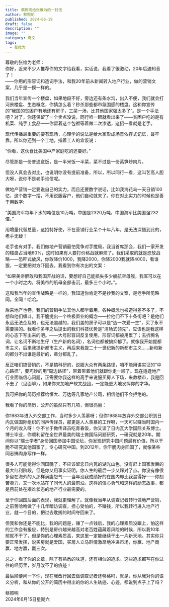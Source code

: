 ```yaml
---
title: 蔡照明给张维为的一封信
author: 蔡照明
published: 2024-06-19
draft: false
description: ""
image: ""
category: 奇文
tags:
  - 张维为
---
```


尊敬的张维为老师：  
你好，近来不少人推荐你的文字给我看，实话说，我看了很激动，20年后遇知音了！  
——你用的形容词和造词手法，和我20年前从新闻转入地产行业，做的营销文案，几乎是一摸一样的。

我们当年宣传一个楼盘，如果地段不好，旁边还有条水沟，出入不便，我们就会打河景楼盘、生态概念，你猜怎么着？秒杀那些都市氛围感的楼盘。这和你宣传的“我国的贫困户有地还有房子，三菜一汤，比其他国家强太多了”。是一个手法吧？对了，你还保留了一个卖点没说，同行咱一眼就看出来了——贫困户吃的是有机菜、纯手工食品——你留着这个包袱等着做二次渗透，这招一看就是老手。

现代传播最重要的要有现场，心理学的说法是给大家形成场景依存式记忆，最牢靠。所以你还到一个工地，指着工人的盒饭说：

“你看，这伙食比美国中产家庭吃的还要好。”

尽管那是一份普通盒饭，是一半米饭一半菜，菜不过是一份莴笋炒肉片。

但没人真会去对比，也说明你没有提前准备，所以，所以同行一看，这叫艺高人胆大呀，说你不是老手谁信呢。

做地产营销一定要说自己的实力，而且还要数字说话，比如我海花岛一天日销100亿，这个数字一摆，不用说服客户，他们自动就来了。你在对比实力的时候也是善于用数字:

“美国海军每年下水的吨位是10万吨，中国是2320万吨，中国海军比美国强232倍。”

用增量代替总量，这招特好使，不在营销行业呆个十年八年，是无法深悟到此的，老手无疑！

老手也有对手。我们做地产营销最怕竞争对手搅局，我当首席那会，我们一家开发的楼盘占当地60%，这时如果有人要打价格战就麻烦了。我们采取的就是恐放战略——恐吓式放风，你敢降价1000，我降2000，你降2000我就降4000，看谁狠，一定要把对方吓回去。我看到你有次出的文案：

“如果美帝胆敢和我国开战的话，要想好自己能损失多少艘航空母舰，我军可以在一个小时之内，将美帝的航母全部击沉，最多三个小时。”。

这和我当年的宣传战略是一样的，我知道你肯定不是抄我的文案，是老手所见略同，全同！哈哈。

后来地产也卷，我们的营销手法其他人都学着用，各种概念也被造得差不多了，不想和他们缠斗，我干脆提出一个终极置业的概念——拉他们不下十条街吧？是他们永远无法企及的，也无法逾越的，我们盖的房子可以是“选一次爱一生”，买了永不需要换的。我看你多年之后提出的我们科技优势是"清场式领先"，应该也是我这样的心态下写出来的吧。——大号形容词反复使用，形容词都被用累了；去折腾名词，让名词不断地生仔（生产新的名词），名词也都被搞抑郁了。就像我开始提都市主义，后来我提新都市主义，再后来我提二十一世纪新的新都市主义……新和新的都分不出谁是最新的，辈分都乱了。

反正咱们搞营销的，不是搞科研的，说服大众有两条路径，咱不能用讲实证的“中心路径”，要巧妙的用“周边路径”，带着带着他们就跟你走一顺了。现在适逢地产行业面临信心问题，正需要你我这样的高手来说服买房人下场，来救楼市，我是回不去了（见面聊），如果你来加地产软文战团，一定能更大地发挥你的才华。

我可把你的简历推荐给恒大、万达等几家地产公司，相信他们不会拒绝的。

我看了你的简历，公开的虽然只有几项，但很亮丽：

你1983年进入外交部工作，当时多少人羡慕呀；但你1988年放弃外交部公职到日内瓦做国际组织的同声传译员，那更是人人羡慕的工作呀，一天可以赚当时国内一个月的收入呀！你不甘于做传译员吃青春饭，你又读了日内瓦大学国际关系博士。博士毕业，你顺利留在全世界最美的瑞士做国际问题研究，一研究就是20年。期间你以“瑞士学者”身份回国参加中国论坛，你发现研究中国问题最有价值，所以干脆不研究其他国家了，专心研究中国。到2012年，你干脆肉身回国了，就像某些同志搞肉身写作一样。

很多人可能觉得你回国晚了，不应该留恋日内瓦的湖光山色，没有赶上国家发展的最大红利阶段，但是你又用事实证明，你人生的最后一步又踩对了点。你没有像很多留在海外的人那样满腹怨气——当年没我成绩好的在国内却比我混得好——你刻苦卖力，又一次地站在了同代人的最前沿。这样的信心勇气和这样的励志故事，都是目前处在艰难状态的地产行业最需要的。

至于你回国后面的表现，我就更理解了。就像我当年从调查记者转行做地产营销，之前苦哈哈做了十几年暗访调查，担心受怕的，不赚钱，所以我转行进入地产行业，就一个目的，把过去耽搁的时间夺回来了。

但我和你还是不能比，我的问题是，赚了一点钱后，我的心理素质没跟上，怕这样的工作会有报应，特别是房价越来越高对老百姓蕴藏着风险的时候，所以我10年前就不干了，但是你的心理素质高，来这里一定能继续干出一片新天地。其实你只要正常发挥，说买房就是爱国，买房人立马群情激昂地冲进市场，你赢、地产商赢、地方赢，赢三次。

总之，看了你的文章，除了有熟悉的味道，还有相似的追求。这些追求都写在你过往的经历里，岁月改不了的痕迹！

最后顺便问一下你，现在我改行回去做调查记者还够格吗，就是，你从我对你的语义分析，和从你的公开的简历中得出的你的人生轨迹、心迹，都说到点子上了吗？

蔡照明  
2024年6月15日星期六
